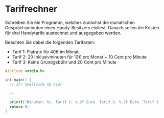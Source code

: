 # Tarifrechner

Schreiben Sie ein Programm, welches zunächst die monatlichen Gesprächsminuten eines Handy-Besitzers einliest.
Danach sollen die Kosten für drei Handytarife ausrechnet und ausgegeben werden.

Beachten Sie dabei die folgenden Tarifarten:
- Tarif 1: Flatrate für 40€ im Monat
- Tarif 2: 20 Inklusivminuten für 10€ pro Monat + 10 Cent pro Minute
- Tarif 3: Keine Grundgebühr und 20 Cent pro Minute

```cpp
#include <stdio.h>

int main() {
  // Ihr Quellcode ab hier
  
  //

  printf("Minuten: %i. Tarif 1: %.2f Euro. Tarif 2: %.2f Euro. Tarif 3: %.2f Euro\n",);
  return 0;
}
```